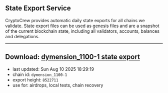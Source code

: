 ## State Export Service
CryptoCrew provides automatic daily state exports for all chains we validate. State export files can be used as genesis files and are a snapshot of the current blockchain state, including all validators, accounts, balances and delegations.

---
**Download: [dymension_1100-1 state export](https://dl-eu2.ccvalidators.com/SERVICE/dymension/dymension_1100-1_export_8522711.json)**
---

- last updated: Sun Aug 10 2025 18:29:19
- chain id: `dymension_1100-1`
- export height: `8522711`
- use for: airdrops, local tests, chain recovery

